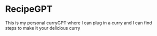 # RecipeGPT
This is my personal curryGPT where I can plug in a curry and I can find steps to make it your delicious curry
